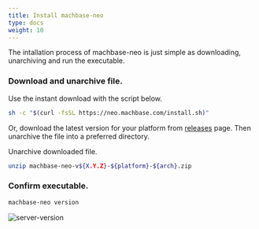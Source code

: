```yaml
---
title: Install machbase-neo
type: docs
weight: 10
---
```


The intallation process of machbase-neo is just simple as downloading, unarchiving and run the executable.

### Download and unarchive file.

Use the instant download with the script below.

```sh
sh -c "$(curl -fsSL https://neo.machbase.com/install.sh)"
```

Or, download the latest version for your platform from [releases](/neo/releases) page.
Then unarchive the file into a preferred directory.

Unarchive downloaded file.

```sh
unzip machbase-neo-v${X.Y.Z}-${platform}-${arch}.zip
```

### Confirm executable.

```sh
machbase-neo version
```

![server-version](../img/server-version.gif)